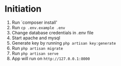 # Initiation

1. Run `composer install'
2. Run `cp .env.example .env`
3. Change database credentials in .env file
4. Start apache and mysql
5. Generate key by running `php artisan key:generate`
6. Run `php artisan migrate`
7. Run `php artisan serve`
8. App will run on `http://127.0.0.1:8000`
